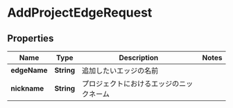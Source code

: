

# AddProjectEdgeRequest


## Properties

| Name | Type | Description | Notes |
|------------ | ------------- | ------------- | -------------|
|**edgeName** | **String** | 追加したいエッジの名前 |  |
|**nickname** | **String** | プロジェクトにおけるエッジのニックネーム |  |



